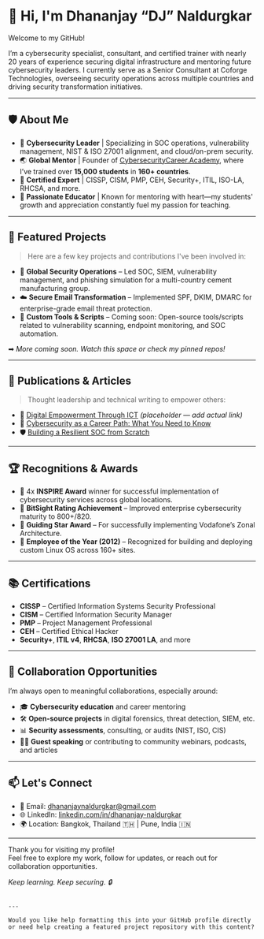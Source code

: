 # 👋 Hi, I'm Dhananjay “DJ” Naldurgkar

Welcome to my GitHub!

I’m a cybersecurity specialist, consultant, and certified trainer with nearly 20 years of experience securing digital infrastructure and mentoring future cybersecurity leaders. 
I currently serve as a Senior Consultant at Coforge Technologies, overseeing security operations across multiple countries and driving security transformation initiatives.

---

## 🛡️ About Me

- 🔐 **Cybersecurity Leader** | Specializing in SOC operations, vulnerability management, NIST & ISO 27001 alignment, and cloud/on-prem security.
- 🌏 **Global Mentor** | Founder of [CybersecurityCareer.Academy](https://cybersecuritycareer.academy/), where I’ve trained over **15,000 students** in **160+ countries**.
- 🧠 **Certified Expert** | CISSP, CISM, PMP, CEH, Security+, ITIL, ISO-LA, RHCSA, and more.
- 💬 **Passionate Educator** | Known for mentoring with heart—my students' growth and appreciation constantly fuel my passion for teaching.

---

## 🔗 Featured Projects

> Here are a few key projects and contributions I've been involved in:

- 🔐 **Global Security Operations** – Led SOC, SIEM, vulnerability management, and phishing simulation for a multi-country cement manufacturing group.
- ☁️ **Secure Email Transformation** – Implemented SPF, DKIM, DMARC for enterprise-grade email threat protection.
- 🧰 **Custom Tools & Scripts** – Coming soon: Open-source tools/scripts related to vulnerability scanning, endpoint monitoring, and SOC automation.

➡ *More coming soon. Watch this space or check my pinned repos!*

---

## 📄 Publications & Articles

> Thought leadership and technical writing to empower others:

- 📘 [Digital Empowerment Through ICT](#) *(placeholder — add actual link)*
- 🧠 [Cybersecurity as a Career Path: What You Need to Know](#)
- 🛡️ [Building a Resilient SOC from Scratch](#)

---

## 🏆 Recognitions & Awards

- 🏅 4x **INSPIRE Award** winner for successful implementation of cybersecurity services across global locations.
- 🥇 **BitSight Rating Achievement** – Improved enterprise cybersecurity maturity to 800+/820.
- 🌟 **Guiding Star Award** – For successfully implementing Vodafone’s Zonal Architecture.
- 🧾 **Employee of the Year (2012)** – Recognized for building and deploying custom Linux OS across 160+ sites.

---

## 📚 Certifications

- **CISSP** – Certified Information Systems Security Professional  
- **CISM** – Certified Information Security Manager  
- **PMP** – Project Management Professional  
- **CEH** – Certified Ethical Hacker  
- **Security+**, **ITIL v4**, **RHCSA**, **ISO 27001 LA**, and more

---

## 🤝 Collaboration Opportunities

I’m always open to meaningful collaborations, especially around:

- 🎓 **Cybersecurity education** and career mentoring
- 🛠️ **Open-source projects** in digital forensics, threat detection, SIEM, etc.
- 📊 **Security assessments**, consulting, or audits (NIST, ISO, CIS)
- 🧑‍🏫 **Guest speaking** or contributing to community webinars, podcasts, and articles

---

## 📫 Let's Connect

- 📧 Email: [dhananjaynaldurgkar@gmail.com](mailto:dhananjaynaldurgkar@gmail.com)  
- 🌐 LinkedIn: [linkedin.com/in/dhananjay-naldurgkar](https://www.linkedin.com/in/dhananjay-naldurgkar/)  
- 🌍 Location: Bangkok, Thailand 🇹🇭 | Pune, India 🇮🇳  

---

Thank you for visiting my profile!  
Feel free to explore my work, follow for updates, or reach out for collaboration opportunities.

*Keep learning. Keep securing. 🔒*
```

---

Would you like help formatting this into your GitHub profile directly or need help creating a featured project repository with this content?
